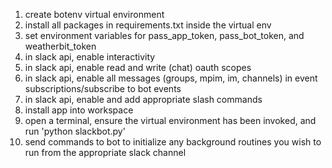01. create botenv virtual environment 
02. install all packages in requirements.txt inside the virtual env
03. set environment variables for pass_app_token, pass_bot_token, and weatherbit_token
04. in slack api, enable interactivity
05. in slack api, enable read and write (chat) oauth scopes
06. in slack api, enable all messages (groups, mpim, im, channels) in event 
    subscriptions/subscribe to bot events
07. in slack api, enable and add appropriate slash commands
08. install app into workspace
09. open a terminal, ensure the virtual environment has been invoked, and run 
    'python slackbot.py' 
10. send commands to bot to initialize any background routines you wish to run
    from the appropriate slack channel